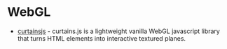 # WebGL

- [curtainsjs](https://github.com/martinlaxenaire/curtainsjs) - curtains.js is a lightweight vanilla WebGL javascript library that turns HTML elements into interactive textured planes.
